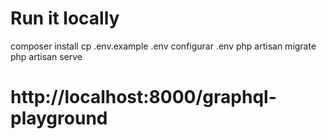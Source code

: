 # Run it locally

composer install
cp .env.example .env
configurar .env
php artisan migrate
php artisan serve

# http://localhost:8000/graphql-playground
